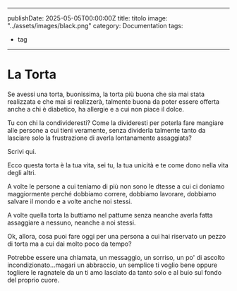 
---
publishDate: 2025-05-05T00:00:00Z
title: titolo
image: "../assets/images/black.png"
category: Documentation
tags:
  - tag
---

# La Torta

Se avessi una torta, buonissima, la torta più buona che sia mai stata realizzata e che mai si realizzerà, talmente buona da poter essere offerta anche a chi è diabetico, ha allergie e a cui non piace il dolce.

Tu con chi la condivideresti? Come la divideresti per poterla fare mangiare alle persone a cui tieni veramente, senza dividerla talmente tanto da lasciare solo la frustrazione di averla lontanamente assaggiata?

Scrivi qui.

Ecco questa torta è la tua vita, sei tu, la tua unicità e te come dono nella vita degli altri.

A volte le persone a cui teniamo di più non sono le dtesse a cui ci doniamo maggiormente perché dobbiamo correre, dobbiamo lavorare, dobbiamo salvare il mondo e a volte anche noi stessi.

A volte quella torta la buttiamo nel pattume senza neanche averla fatta assaggiare a nessuno, neanche a noi stessi.

Ok, allora, cosa puoi fare oggi per una persona a cui hai riservato un pezzo di torta ma a cui dai molto poco da tempo?

Potrebbe essere una chiamata, un messaggio, un sorriso, un po' di ascolto incondizionato...magari un abbraccio, un semplice ti voglio bene oppure togliere le ragnatele da un ti amo lasciato da tanto solo e al buio sul fondo del proprio cuore.